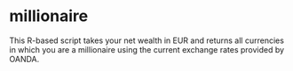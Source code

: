 # millionaire

This R-based script takes your net wealth in EUR and returns all
currencies in which you are a millionaire using the current exchange
rates provided by OANDA.